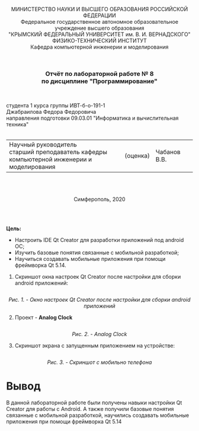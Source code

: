 <p align="center">МИНИСТЕРСТВО НАУКИ  И ВЫСШЕГО ОБРАЗОВАНИЯ РОССИЙСКОЙ ФЕДЕРАЦИИ  <br/>
Федеральное государственное автономное образовательное учреждение высшего образования  <br/>
"КРЫМСКИЙ ФЕДЕРАЛЬНЫЙ УНИВЕРСИТЕТ им. В. И. ВЕРНАДСКОГО"  <br/>
ФИЗИКО-ТЕХНИЧЕСКИЙ ИНСТИТУТ  <br/>
Кафедра компьютерной инженерии и моделирования<br/></p>
<br/>

### <p align="center">Отчёт по лабораторной работе № 8<br/> по дисциплине "Программирование"</p>
<br/>

студента 1 курса группы ИВТ-б-о-191-1 <br/>
Джабраилова Федора Федоровича<br/>
направления подготовки 09.03.01 "Информатика и вычислительная техника"  
<br/>

<table>
<tr><td>Научный руководитель<br/> старший преподаватель кафедры<br/> компьютерной инженерии и моделирования</td>
<td>(оценка)</td>
<td>Чабанов В.В.</td>
</tr>
</table>
<br/><br/>

<p align="center">Симферополь, 2020</p>
<br/><br/>


**Цель:**
- Настроить IDE Qt Creator для разработки приложений под android ОС;
- Изучить базовые понятия связанные с мобильной разработкой;
- Научиться создавать мобильные приложения при помощи фреймворка Qt 5.14.





1. Скриншот окна настроек Qt Creator после настройки для сборки android приложений:
<p align="center"><img src="https://github.com/fedyad99/pr/blob/master/lab8/img/1.png?raw=true" alt=""></p>
<p align="center"><i>Рис. 1. - Окно настроек Qt Creator после настройки для сборки android приложений</i></p>

2. Проект - **Analog Clock**
<p align="center"><img src="https://github.com/fedyad99/pr/blob/master/lab8/img/2.png?raw=true" alt=""></p>
<p align="center"><i>Рис. 2. - Analog Clock</i></p>

3. Скриншот экрана с запущенным приложением на устройстве:
<p align="center"><img src="https://github.com/fedyad99/pr/blob/master/lab8/img/3.jpg?raw=true" alt=""></p>
<p align="center"><i>Рис. 3. - Скриншот с мобильно телефона</i></p>

# Вывод
В данной лабораторной работе были получены навыки настройки Qt Creator для работы с Android. А также получили базовые понятия связанные с мобильной разработкой, научились создавать мобильные приложения при помощи фреймворка Qt 5.14
